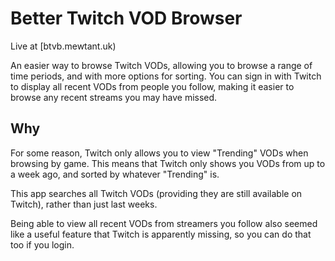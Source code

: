 # Better Twitch VOD Browser

Live at [btvb.mewtant.uk)

An easier way to browse Twitch VODs, allowing you to browse a range of time periods, and with more options for sorting. You can sign in with Twitch to display all recent VODs from people you follow, making it easier to browse any recent streams you may have missed.

## Why
For some reason, Twitch only allows you to view "Trending" VODs when browsing by game. This means that Twitch only shows you VODs from up to a week ago, and sorted by whatever "Trending" is. 

This app searches all Twitch VODs (providing they are still available on Twitch), rather than just last weeks.

Being able to view all recent VODs from streamers you follow also seemed like a useful feature that Twitch is apparently missing, so you can do that too if you login.
